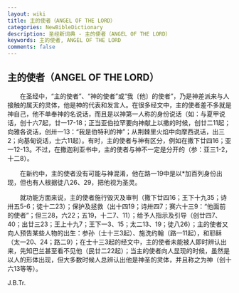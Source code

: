 ```yaml
---
layout: wiki
title: 主的使者（ANGEL OF THE LORD）
categories: NewBibleDictionary
description: 圣经新词典 - 主的使者（ANGEL OF THE LORD）
keywords: 主的使者, ANGEL OF THE LORD
comments: false
---
```


## 主的使者（ANGEL OF THE LORD）

　　在圣经中，“主的使者”、“神的使者”或“我〔他〕的使者”，乃是神差派来与人接触的属天的灵体，他是神的代表和发言人。在很多经文中，主的使者差不多就是神自己，他不单奉神的名说话，而且是以神第一人称的身份说话（如：与夏甲说话，创十六7起，廿一17-18；正当亚伯拉罕要向神献上以撒的时候，创廿二11起；向雅各说话，创卅一13：“我是伯特利的神”；从荆棘里火焰中向摩西说话，出三2；向基甸说话，士六11起）。有时，主的使者与神有区分，例如在撒下廿四16；亚一12-13。不过，在撒迦利亚书中，主的使者与神不一定是分开的（参：亚三1-2，十二8）。

　　在新约中，主的使者没有可能与神混淆，他在路一19中是以*加百列身份出现，但也有人根据徒八26、29，把他视为圣灵。

　　就功能方面来说，主的使者施行毁灭及审判（撒下廿四16；王下十九35；诗卅五5-6；徒十二23）；保护及拯救（出十四19；诗卅四7；赛六十三9：“他面前的使者”；但三28，六22；五19，十二7、11）；给予人指示及引导（创廿四7、40；出廿三23；王上十九7；王下一3、15；太二13、19；徒八26）；主的使者又向人预告某些人物的出生：参孙（士十三3起）、施洗约翰（路一11起），和耶稣（太一20、24；路二9）；在士十三3起的经文中，主的使者未能被人即时辨认出来，先知巴兰甚至看不见他（民廿二22起）；当主的使者向人显现的时候，虽然是以人的形体出现，但大多数时候人总辨认出他是神圣的灵体，并且称之为神（创十六13等等）。

J.B.Tr.






